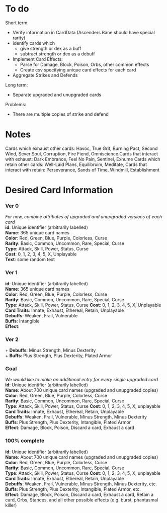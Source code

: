 # To do
Short term:
- Verify information in CardData (Ascenders Bane should have special rarity)
- identify cards which
  - give strength or dex as a buff
  - subtract strength or dex as a debuff
- Implement Card Effects:
  - Parse for Damage, Block, Poison, Orbs, other common effects
  - Create csv specifying unique card effects for each card 
- Aggregate Strikes and Defends

Long term:
- Separate upgraded and unupgraded cards 

Problems:
- There are multiple copies of strike and defend

# Notes
Cards which exhaust other cards: Havoc, True Grit, Burning Pact, Second Wind, Sever Soul, Corruption, Fire Fiend, Omniscience
Cards that interact with exhaust: Dark Embrance, Feel No Pain, Sentinel, Exhume
Cards which retain other cards: Well-Laid Plans, Equilibruim, Meditate, 
Cards that interact with retain: Perseverance, Sands of Time, Windmill, Establishment

# Desired Card Information

### Ver 0
*For now, combine attributes of upgraded and unupgraded versions of each card* <br>
**id**: Unique identifier (arbitrarily labelled) <br>
**Name**: 365 unique card names <br>
**Color**: Red, Green, Blue, Purple, Colorless, Curse <br>
**Rarity**: Basic, Common, Uncommon, Rare, Special, Curse <br>
**Type**: Attack, Skill, Power, Status, Curse <br>
**Cost**: 0, 1, 2, 3, 4, 5, X, Unplayable <br>
**Text**: some random text <br>

### Ver 1
**id**: Unique identifier (arbitrarily labelled) <br>
**Name**: 365 unique card names <br>
**Color**: Red, Green, Blue, Purple, Colorless, Curse <br>
**Rarity**: Basic, Common, Uncommon, Rare, Special, Curse <br>
**Type**: Attack, Skill, Power, Status, Curse
**Cost**: 0, 1, 2, 3, 4, 5, X, Unplayable <br>
**Card Traits**: Innate, Exhaust, Ethereal, Retain, Unplayable <br>
**Debuffs**: Weaken, Frail, Vulnerable <br>
**Buffs**: Intangible <br>
**Effect**: <br>

### Ver 2
\+ **Debuffs**: Minus Strength, Minus Dexterity <br>
\+ **Buffs**: Plus Strength, Plus Dexterity, Plated Armor <br>

### Goal
*We would like to make an additional entry for every single upgraded card* <br>
**id**: Unique identifier (arbitrarily labelled) <br>
**Name**: About 700 unique card names (upgraded and unupgraded copies) <br>
**Color**: Red, Green, Blue, Purple, Colorless, Curse <br>
**Rarity**: Basic, Common, Uncommon, Rare, Special, Curse <br>
**Type**: Attack, Skill, Power, Status, Curse
**Cost**: 0, 1, 2, 3, 4, 5, X, unplayable <br>
**Card Traits**: Innate, Exhaust, Ethereal, Retain, Unplayable <br>
**Debuffs**: Weaken, Frail, Vulnerable, Minus Strength, Minus Dexterity <br>
**Buffs**: Plus Strength, Plus Dexterity, Intangible, Plated Armor <br>
**Effect**: Damage, Block, Poison, Discard a card, Exhaust a card <br>

### 100% complete
**id**: Unique identifier (arbitrarily labelled) <br>
**Name**: About 700 unique card names (upgraded and unupgraded copies) <br>
**Color**: Red, Green, Blue, Purple, Colorless, Curse <br>
**Rarity**: Basic, Common, Uncommon, Rare, Special, Curse <br>
**Type**: Attack, Skill, Power, Status, Curse
**Cost**: 0, 1, 2, 3, 4, 5, X, unplayable <br>
**Card Traits**: Innate, Exhaust, Ethereal, Retain, Unplayable <br>
**Debuffs**: Weaken, Frail, Vulnerable, Minus Strength, Minus Dexterity, etc. <br>
**Buffs**: Plus Strength, Plus Dexterity, Intangible, Plated Armor, etc.<br>
**Effect**: Damage, Block, Poison, Discard a card, Exhaust a card, Retain a card, Orbs, Stances, and all other possible effects (e.g. burst, phantasmal killer) <br>